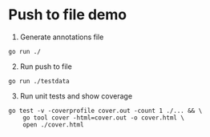 # Push to file demo

1. Generate annotations file
```shell
go run ./
```

2. Run push to file
```shell
go run ./testdata
```

3. Run unit tests and show coverage
```shell
go test -v -coverprofile cover.out -count 1 ./... && \
    go tool cover -html=cover.out -o cover.html \
    open ./cover.html
```
